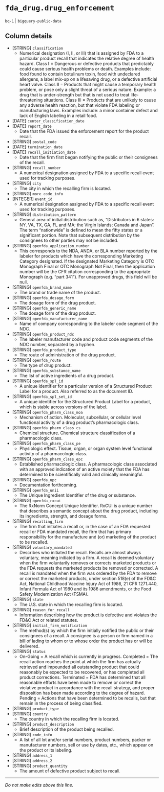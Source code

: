 # `fda_drug.drug_enforcement`
`bq-1` | `bigquery-public-data`

## Column details
* [STRING]    `classification`
  - Numerical designation (I, II, or III) that is assigned by FDA to a particular product recall that indicates the relative degree of health hazard. Class I = Dangerous or defective products that predictably could cause serious health problems or death. Examples include: food found to contain botulinum toxin, food with undeclared allergens, a label mix-up on a lifesaving drug, or a defective artificial heart valve. Class II = Products that might cause a temporary health problem, or pose only a slight threat of a serious nature. Example: a drug that is under-strength but that is not used to treat life-threatening situations. Class III = Products that are unlikely to cause any adverse health reaction, but that violate FDA labeling or manufacturing laws. Examples include: a minor container defect and lack of English labeling in a retail food.
* [DATE]      `center_classification_date`
* [DATE]      `report_date`
  - Date that the FDA issued the enforcement report for the product recall.
* [STRING]    `postal_code`
* [DATE]      `termination_date`
* [DATE]      `recall_initiation_date`
  - Date that the firm first began notifying the public or their consignees of the recall.
* [STRING]    `recall_number`
  - A numerical designation assigned by FDA to a specific recall event used for tracking purposes.
* [STRING]    `city`
  - The city in which the recalling firm is located.
* [STRING]    `more_code_info`
* [INTEGER]   `event_id`
  - A numerical designation assigned by FDA to a specific recall event used for tracking purposes.
* [STRING]    `distribution_pattern`
  - General area of initial distribution such as, “Distributors in 6 states: NY, VA, TX, GA, FL and MA; the Virgin Islands; Canada and Japan”. The term “nationwide” is defined to mean the fifty states or a significant portion. Note that subsequent distribution by the consignees to other parties may not be included.
* [STRING]    `openfda_application_number`
  - This corresponds to the NDA, ANDA, or BLA number reported by the labeler for products which have the corresponding Marketing Category designated. If the designated Marketing Category is OTC Monograph Final or OTC Monograph Not Final, then the application number will be the CFR citation corresponding to the appropriate Monograph (e.g. “part 341”). For unapproved drugs, this field will be null.
* [STRING]    `openfda_brand_name`
  - The brand or trade name of the product.
* [STRING]    `openfda_dosage_form`
  - The dosage form of the drug product.
* [STRING]    `openfda_generic_name`
  - The dosage form of the drug product.
* [STRING]    `openfda_manufacturer_name`
  - Name of company corresponding to the labeler code segment of the NDC.
* [STRING]    `openfda_product_ndc`
  - The labeler manufacturer code and product code segments of the NDC number, separated by a hyphen.
* [STRING]    `openfda_product_type`
  - The route of administration of the drug product.
* [STRING]    `openfda_route`
  - The type of drug product.
* [STRING]    `openfda_substance_name`
  - The list of active ingredients of a drug product.
* [STRING]    `openfda_spl_id`
  - A unique identifier for a particular version of a Structured Product Label for a product. Also referred to as the document ID.
* [STRING]    `openfda_spl_set_id`
  - A unique identifier for the Structured Product Label for a product, which is stable across versions of the label.
* [STRING]    `openfda_pharm_class_moa`
  - Mechanism of action. Molecular, subcellular, or cellular level functional activity of a drug product’s pharmacologic class.
* [STRING]    `openfda_pharm_class_cs`
  - Chemical structure. Chemical structure classification of a pharmacologic class.
* [STRING]    `openfda_pharm_class_pe`
  - Physiologic effect. Tissue, organ, or organ system level functional activity of a pharmacologic class.
* [STRING]    `openfda_pharm_class_epc`
  - Established pharmacologic class. A pharmacologic class associated with an approved indication of an active moiety that the FDA has determined to be scientifically valid and clinically meaningful.
* [STRING]    `openfda_upc`
  - Documentation forthcoming.
* [STRING]    `openfda_unii`
  - The Unique Ingredient Identifier of the drug or substance.
* [STRING]    `openfda_rxcui`
  - The RxNorm Concept Unique Identifier. RxCUI is a unique number that describes a semantic concept about the drug product, including its ingredients, strength, and dosage forms.
* [STRING]    `recalling_firm`
  - The firm that initiates a recall or, in the case of an FDA requested recall or FDA mandated recall, the firm that has primary responsibility for the manufacture and (or) marketing of the product to be recalled.
* [STRING]    `voluntary_mandated`
  - Describes who initiated the recall. Recalls are almost always voluntary, meaning initiated by a firm. A recall is deemed voluntary when the firm voluntarily removes or corrects marketed products or the FDA requests the marketed products be removed or corrected. A recall is mandated when the firm was ordered by the FDA to remove or correct the marketed products, under section 518(e) of the FD&C Act, National Childhood Vaccine Injury Act of 1986, 21 CFR 1271.440, Infant Formula Act of 1980 and its 1986 amendments, or the Food Safety Modernization Act (FSMA).
* [STRING]    `state`
  - The U.S. state in which the recalling firm is located.
* [STRING]    `reason_for_recall`
  - Information describing how the product is defective and violates the FD&C Act or related statutes.
* [STRING]    `initial_firm_notification`
  - The method(s) by which the firm initially notified the public or their consignees of a recall. A consignee is a person or firm named in a bill of lading to whom or to whose order the product has or will be delivered.
* [STRING]    `status`
  - On-Going = A recall which is currently in progress.  Completed = The recall action reaches the point at which the firm has actually retrieved and impounded all outstanding product that could reasonably be expected to be recovered, or has completed all product corrections. Terminated = FDA has determined that all reasonable efforts have been made to remove or correct the violative product in accordance with the recall strategy, and proper disposition has been made according to the degree of hazard. Pending = Actions that have been determined to be recalls, but that remain in the process of being classified.
* [STRING]    `product_type`
* [STRING]    `country`
  - The country in which the recalling firm is located.
* [STRING]    `product_description`
  - Brief description of the product being recalled.
* [STRING]    `code_info`
  - A list of all lot and/or serial numbers, product numbers, packer or manufacturer numbers, sell or use by dates, etc., which appear on the product or its labeling.
* [STRING]    `address_1`
* [STRING]    `address_2`
* [STRING]    `product_quantity`
  - The amount of defective product subject to recall.

-------------------------------------------------------------------------------
*Do not make edits above this line.*
